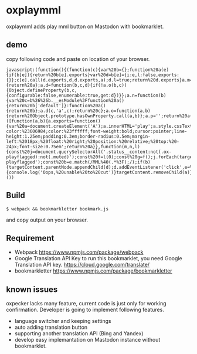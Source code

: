 # oxplaymml
oxplaymml adds play mml button on Mastodon with bookmarklet.

## demo

copy following code and paste on location of your browser.
```
javascript:(function(){(function(c){var%20b={};function%20a(e){if(b[e]){return%20b[e].exports}var%20d=b[e]={i:e,l:false,exports:{}};c[e].call(d.exports,d,d.exports,a);d.l=true;return%20d.exports}a.m=c;a.c=b;a.i=function(a){return%20a};a.d=function(b,c,d){if(!a.o(b,c)){Object.defineProperty(b,c,{configurable:false,enumerable:true,get:d})}};a.n=function(b){var%20c=b%26%26b.__esModule%3Ffunction%20a(){return%20b['default']}:function%20a(){return%20b};a.d(c,'a',c);return%20c};a.o=function(a,b){return%20Object.prototype.hasOwnProperty.call(a,b)};a.p='';return%20a(a.s=1)}([function(a,b){a.exports=function(){var%20a=document.createElement('A');a.innerHTML='play';a.style.cssText='background-color:%23606984;color:%23ffffff;font-weight:bold;cursor:pointer;line-height:1.25em;padding:0.3em;border-radius:0.5em;margin-left:%2018px;%20float:%20right;%20position:%20relative;%20top:%20-24px;font-size:0.75em';return%20a}},function(m,n,l){const%20j=document.querySelectorAll('.status__content:not(.ox-playflagged):not(.muted)');const%20f=l(0);const%20g=f();j.forEach(targetContent=%3E{const%20e=targetContent.textContent;const%20d=g.cloneNode(true);const%20c=document.createElement('DIV');c.id='playmml_'+Math.round(Math.random()*1e3);const%20k=c.id;targetContent.appendChild(c);targetContent.classList.add('ox-playflagged');const%20b=e.match(/MML%40(.*%3F);/);if(b){targetContent.parentNode.appendChild(d);d.addEventListener('click',e=%3E{const%20a=document.createElement('textarea');targetContent.appendChild(a);console.log('played');console.log(b[0]);a.value=b[0];a.select();try{var%20h=document.execCommand('cut');var%20i=h%3F'successful':'unsuccessful';console.log('Cutting%20text%20command%20was%20'+i)}catch(a){console.log('Oops,%20unable%20to%20cut')}targetContent.removeChild(a)},false)}})}]))}())
```

## Build

```
$ webpack && bookmarkletter bookmark.js
```

 and copy output on your browser.

## Requirement
- Webpack https://www.npmjs.com/package/webpack
- Google Translation API Key
to run this bookmarklet, you need Google Translation API key.
https://cloud.google.com/translate/
- bookmarkletter https://www.npmjs.com/package/bookmarkletter

## known issues
oxpecker lacks many feature, current code is just only for working confirmation.
Developer is going to implement following features.
- language switcher and keeping settings
- auto adding translation button
- supporting another translation API (Bing and Yandex)
- develop easy implemantation on Mastodon instance without bookmarklet.

